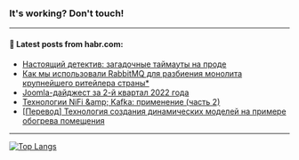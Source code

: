 ### It's working? Don't touch!

---
<!--
#### 🛠️ Technical stack:

![C++](https://img.shields.io/badge/C++-informational?logo=c%2B%2B&style=flat&logoColor=white&color=9C033A)
![Java](https://img.shields.io/badge/Java-informational?logo=java&style=flat&logoColor=white&color=007396)
![Kotlin](https://img.shields.io/badge/Kotlin-informational?logo=Kotlin&style=flat&logoColor=white&color=0095D5)
![JS](https://img.shields.io/badge/JS-informational?logo=javaScript&style=flat&logoColor=black&color=F7Df1E) <br>
![HTML5](https://img.shields.io/badge/HTML5-informational?logo=html5&style=flat&logoColor=white&color=E34F26)
![CSS3](https://img.shields.io/badge/CSS3-informational?logo=css3&style=flat&logoColor=white&color=157286)
![Sass](https://img.shields.io/badge/Saas-informational?logo=sass&style=flat&logoColor=white&color=hotpink)
![PHP](https://img.shields.io/badge/PHP-informational?logo=php&style=flat&logoColor=white&color=777BB4) <br>
![WebPAck](https://img.shields.io/badge/WebPack-informational?logo=webPack&style=flat&logoColor=white&color=FF6F00)
![Bootstrap](https://img.shields.io/badge/Bootstrap-informational?logo=Bootstrap&style=flat&logoColor=white&color=7952B3)
![MySQL](https://img.shields.io/badge/MySQL-informational?logo=MySQL&style=flat&logoColor=white&color=00f) <br>
![NodeJS](https://img.shields.io/badge/NodeJS-informational?logo=node.js&style=flat&logoColor=white&color=43853D)
![Spring](https://img.shields.io/badge/Spring-informational?logo=Spring&style=flat&logoColor=white&color=0A9EDC)
![Angular](https://img.shields.io/badge/Vue-informational?logo=vue.js&style=flat&logoColor=white&color=red)
![Git](https://img.shields.io/badge/Git-informational?logo=git&style=flat&logoColor=white&color=darkorange)

___
-->

#### 💬 Latest posts from habr.com:

<!-- BLOG-POST-LIST:START -->
- [Настоящий детектив: загадочные таймауты на проде](https://habr.com/ru/post/684018/?utm_source=habrahabr&utm_medium=rss&utm_campaign=684018)
- [Как мы использовали RabbitMQ для разбиения монолита крупнейшего ритейлера страны*](https://habr.com/ru/post/684322/?utm_source=habrahabr&utm_medium=rss&utm_campaign=684322)
- [Joomla-дайджест за 2-й квартал 2022 года](https://habr.com/ru/post/684110/?utm_source=habrahabr&utm_medium=rss&utm_campaign=684110)
- [Технологии NiFi &amp;amp; Kafka: применение &lpar;часть 2&rpar;](https://habr.com/ru/post/684312/?utm_source=habrahabr&utm_medium=rss&utm_campaign=684312)
- [[Перевод] Технология создания динамических моделей на примере обогрева помещения](https://habr.com/ru/post/682662/?utm_source=habrahabr&utm_medium=rss&utm_campaign=682662)
<!-- BLOG-POST-LIST:END -->

---

[![Top Langs](https://github-readme-stats.vercel.app/api/top-langs/?username=zloylis&layout=compact&hide_border=true&theme=dracula)](https://github.com/zloylis)
